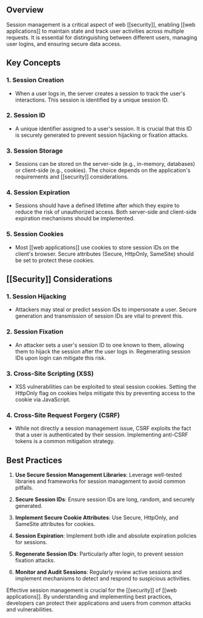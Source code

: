 ## Overview
Session management is a critical aspect of web [[security]], enabling [[web applications]] to maintain state and track user activities across multiple requests. It is essential for distinguishing between different users, managing user logins, and ensuring secure data access.

## Key Concepts

### 1. **Session Creation**
- When a user logs in, the server creates a session to track the user's interactions. This session is identified by a unique session ID.

### 2. **Session ID**
- A unique identifier assigned to a user's session. It is crucial that this ID is securely generated to prevent session hijacking or fixation attacks.

### 3. **Session Storage**
- Sessions can be stored on the server-side (e.g., in-memory, databases) or client-side (e.g., cookies). The choice depends on the application's requirements and [[security]] considerations.

### 4. **Session Expiration**
- Sessions should have a defined lifetime after which they expire to reduce the risk of unauthorized access. Both server-side and client-side expiration mechanisms should be implemented.

### 5. **Session Cookies**
- Most [[web applications]] use cookies to store session IDs on the client's browser. Secure attributes (Secure, HttpOnly, SameSite) should be set to protect these cookies.

## [[Security]] Considerations

### 1. **Session Hijacking**
- Attackers may steal or predict session IDs to impersonate a user. Secure generation and transmission of session IDs are vital to prevent this.

### 2. **Session Fixation**
- An attacker sets a user's session ID to one known to them, allowing them to hijack the session after the user logs in. Regenerating session IDs upon login can mitigate this risk.

### 3. **Cross-Site Scripting (XSS)**
- XSS vulnerabilities can be exploited to steal session cookies. Setting the HttpOnly flag on cookies helps mitigate this by preventing access to the cookie via JavaScript.

### 4. **Cross-Site Request Forgery (CSRF)**
- While not directly a session management issue, CSRF exploits the fact that a user is authenticated by their session. Implementing anti-CSRF tokens is a common mitigation strategy.

## Best Practices

1. **Use Secure Session Management Libraries**: Leverage well-tested libraries and frameworks for session management to avoid common pitfalls.

2. **Secure Session IDs**: Ensure session IDs are long, random, and securely generated.

3. **Implement Secure Cookie Attributes**: Use Secure, HttpOnly, and SameSite attributes for cookies.

4. **Session Expiration**: Implement both idle and absolute expiration policies for sessions.

5. **Regenerate Session IDs**: Particularly after login, to prevent session fixation attacks.

6. **Monitor and Audit Sessions**: Regularly review active sessions and implement mechanisms to detect and respond to suspicious activities.

Effective session management is crucial for the [[security]] of [[web applications]]. By understanding and implementing best practices, developers can protect their applications and users from common attacks and vulnerabilities.